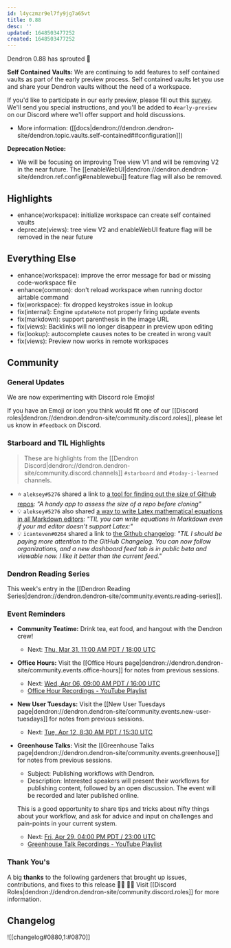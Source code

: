 ```yaml
---
id: l4yczmzr9el7fy9jg7a65vt
title: 0.88
desc: ''
updated: 1648503477252
created: 1648503477252
---
```


Dendron 0.88 has sprouted  🌱

<!-- [[Release Highlights|dendron://dendron.handbook/area.product.sop.release-highlights]] -->

**Self Contained Vaults:** 
We are continuing to add features to self contained vaults as part of the early preview process. Self contained vaults let you use and share your Dendron vaults without the need of a workspace. 

If you'd like to participate in our early preview, please fill out this [survey](https://airtable.com/shr0cwk0a9tujeipZ). We'll send you special instructions, and you'll be added to `#early-preview` on our Discord where we'll offer support and hold discussions. 

- More information: ([[docs|dendron://dendron.dendron-site/dendron.topic.vaults.self-contained##configuration]]) 

**Deprecation Notice:**
- We will be focusing on improving Tree view V1 and will be removing V2 in the near future. The [[enableWebUI|dendron://dendron.dendron-site/dendron.ref.config#enablewebui]] feature flag will also be removed.

## Highlights
- enhance(workspace): initialize workspace can create self contained vaults 
- deprecate(views): tree view V2 and enableWebUI feature flag will be removed in the near future

## Everything Else
- enhance(workspace): improve the error message for bad or missing code-workspace file 
- enhance(common): don't reload workspace when running doctor airtable command
- fix(workspace): fix dropped keystrokes issue in lookup
- fix(internal): Engine `updateNote` not properly firing update events
- fix(markdown): support parenthesis in the image URL
- fix(views): Backlinks will no longer disappear in preview upon editing
- fix(lookup): autocomplete causes notes to be created in wrong vault
- fix(views): Preview now works in remote workspaces

## Community

### General Updates
<!-- TODO: Delete this section if not appliacble -->
We are now experimenting with Discord role Emojis! 

If you have an Emoji or icon you think would fit one of our [[Discord roles|dendron://dendron.dendron-site/community.discord.roles]], please let us know in `#feedback` on Discord. 


### Starboard and TIL Highlights
<!-- TODO: update links. Delete section is no new items-->
> These are highlights from the [[Dendron Discord|dendron://dendron.dendron-site/community.discord.channels]] `#starboard` and `#today-i-learned` channels.

- ⭐ `aleksey#5276` shared a link to [a tool for finding out the size of Github repos](https://citizendot.github.io/gh-info/): _"A handy app to assess the size of a repo before cloning"_
- 💡 `aleksey#5276` also shared [a way to write Latex mathematical equations in all Markdown editors](latex.codecogs.com): _"TIL you can write equations in Markdown even if your md editor doesn't support Latex:"_
- 💡 `icanteven#0264` shared a link to [the Github changelog](): _"TIL I should be paying more attention to the GitHub Changelog. You can now follow organizations, and a new dashboard feed tab is in public beta and viewable now. I like it better than the current feed."_

### Dendron Reading Series

This week's entry in the [[Dendron Reading Series|dendron://dendron.dendron-site/community.events.reading-series]].

### Event Reminders
- **Community Teatime:** Drink tea, eat food, and hangout with the Dendron crew!
    - Next: [Thu, Mar 31, 11:00 AM PDT / 18:00 UTC](https://link.dendron.so/luma)
- **Office Hours:** Visit the [[Office Hours page|dendron://dendron.dendron-site/community.events.office-hours]] for notes from previous sessions.
    - Next: [Wed, Apr 06, 09:00 AM PDT / 16:00 UTC](https://link.dendron.so/luma)
    - [Office Hour Recordings - YouTube Playlist](https://link.dendron.so/6yPa)
- **New User Tuesdays:** Visit the [[New User Tuesdays page|dendron://dendron.dendron-site/community.events.new-user-tuesdays]] for notes from previous sessions.
    - Next: [Tue, Apr 12, 8:30 AM PDT / 15:30 UTC](https://link.dendron.so/luma)
- **Greenhouse Talks:** Visit the [[Greenhouse Talks page|dendron://dendron.dendron-site/community.events.greenhouse]] for notes from previous sessions.
    - Subject: Publishing workflows with Dendron.
    - Description: Interested speakers will present their workflows for publishing content, followed by an open discussion. The event will be recorded and later published online.
    
    This is a good opportunity to share tips and tricks about nifty things about your workflow, and ask for advice and input on challenges and pain-points in your current system.
    - Next: [Fri, Apr 29, 04:00 PM PDT / 23:00 UTC](https://link.dendron.so/luma)
    - [Greenhouse Talk Recordings - YouTube Playlist](https://link.dendron.so/greenhouse)

### Thank You's

A big **thanks** to the following gardeners that brought up issues, contributions, and fixes to this release :man_farmer: :woman_farmer: 
Visit [[Discord Roles|dendron://dendron.dendron-site/community.discord.roles]] for more information.

## Changelog
![[changelog#0880,1:#0870]]
